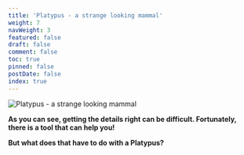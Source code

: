 ```yaml
---
title: 'Platypus - a strange looking mammal'
weight: 7
navWeight: 3
featured: false
draft: false
comment: false
toc: true
pinned: false
postDate: false
index: true
---
```


![Platypus - a strange looking mammal][02]

**As you can see, getting the details right can be difficult. Fortunately, there is a tool that can
help you!**

**But what does that have to do with a Platypus?**

<!-- link references -->
[02]: images/pshelp/slide7.png
